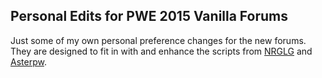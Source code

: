 ## Personal Edits for PWE 2015 Vanilla Forums ##

Just some of my own personal preference changes for the new forums.<br>
They are designed to fit in with and enhance the scripts from [NRGLG](https://github.com/Goodlookinguy/pwvnrg) and [Asterpw](https://github.com/asterpw/pwevanillaenhance). 

